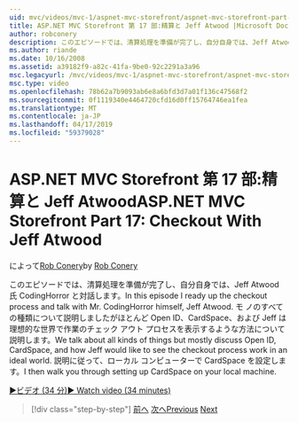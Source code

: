 ```yaml
---
uid: mvc/videos/mvc-1/aspnet-mvc-storefront/aspnet-mvc-storefront-part-17-checkout-with-jeff-atwood
title: ASP.NET MVC Storefront 第 17 部:精算と Jeff Atwood |Microsoft Docs
author: robconery
description: このエピソードでは、清算処理を準備が完了し、自分自身では、Jeff Atwood 氏 CodingHorror と対話します。 モ ノのすべての種類について説明しましたがほとんど Ope について説明しています.
ms.author: riande
ms.date: 10/16/2008
ms.assetid: a39182f9-a82c-41fa-9be0-92c2291a3a96
msc.legacyurl: /mvc/videos/mvc-1/aspnet-mvc-storefront/aspnet-mvc-storefront-part-17-checkout-with-jeff-atwood
msc.type: video
ms.openlocfilehash: 78b62a7b9093ab6e8a6bfd3d7a01f136c47568f2
ms.sourcegitcommit: 0f1119340e4464720cfd16d0ff15764746ea1fea
ms.translationtype: MT
ms.contentlocale: ja-JP
ms.lasthandoff: 04/17/2019
ms.locfileid: "59379028"
---
```

# <a name="aspnet-mvc-storefront-part-17-checkout-with-jeff-atwood"></a><span data-ttu-id="a56ca-104">ASP.NET MVC Storefront 第 17 部:精算と Jeff Atwood</span><span class="sxs-lookup"><span data-stu-id="a56ca-104">ASP.NET MVC Storefront Part 17: Checkout With Jeff Atwood</span></span>

<span data-ttu-id="a56ca-105">によって[Rob Conery](https://github.com/robconery)</span><span class="sxs-lookup"><span data-stu-id="a56ca-105">by [Rob Conery](https://github.com/robconery)</span></span>

<span data-ttu-id="a56ca-106">このエピソードでは、清算処理を準備が完了し、自分自身では、Jeff Atwood 氏 CodingHorror と対話します。</span><span class="sxs-lookup"><span data-stu-id="a56ca-106">In this episode I ready up the checkout process and talk with Mr. CodingHorror himself, Jeff Atwood.</span></span> <span data-ttu-id="a56ca-107">モ ノのすべての種類について説明しましたがほとんど Open ID、CardSpace、および Jeff は理想的な世界で作業のチェック アウト プロセスを表示するような方法について説明します。</span><span class="sxs-lookup"><span data-stu-id="a56ca-107">We talk about all kinds of things but mostly discuss Open ID, CardSpace, and how Jeff would like to see the checkout process work in an ideal world.</span></span> <span data-ttu-id="a56ca-108">説明に従って、ローカル コンピューターで CardSpace を設定します。</span><span class="sxs-lookup"><span data-stu-id="a56ca-108">I then walk you through setting up CardSpace on your local machine.</span></span>

[<span data-ttu-id="a56ca-109">&#9654;ビデオ (34 分)</span><span class="sxs-lookup"><span data-stu-id="a56ca-109">&#9654; Watch video (34 minutes)</span></span>](https://channel9.msdn.com/Blogs/ASP-NET-Site-Videos/aspnet-mvc-storefront-part-17-checkout-with-jeff-atwood)

> [!div class="step-by-step"]
> <span data-ttu-id="a56ca-110">[前へ](aspnet-mvc-storefront-part-16-membership-redo-with-openid.md)
> [次へ](aspnet-mvc-storefront-part-18-creating-an-experience.md)</span><span class="sxs-lookup"><span data-stu-id="a56ca-110">[Previous](aspnet-mvc-storefront-part-16-membership-redo-with-openid.md)
[Next](aspnet-mvc-storefront-part-18-creating-an-experience.md)</span></span>
